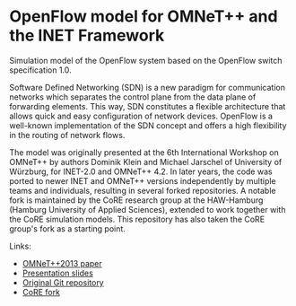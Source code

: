 # OpenFlow model for OMNeT++ and the INET Framework

Simulation model of the OpenFlow system based on the OpenFlow switch
specification 1.0.

Software Defined Networking (SDN) is a new paradigm for communication networks
which separates the control plane from the data plane of forwarding elements.
This way, SDN constitutes a flexible architecture that allows quick and easy
configuration of network devices. OpenFlow is a well-known implementation of the
SDN concept and offers a high flexibility in the routing of network flows.

The model was originally presented at the 6th International Workshop on OMNeT++
by authors Dominik Klein and Michael Jarschel of University of Würzburg, for
INET-2.0 and OMNeT++ 4.2. In later years, the code was ported to newer INET and
OMNeT++ versions independently by multiple teams and individuals, resulting in
several forked repositories. A notable fork is maintained by the CoRE research
group at the HAW-Hamburg (Hamburg University of Applied Sciences), extended to
work together with the CoRE simulation models. This repository has also taken
the CoRE group's fork as a starting point.

Links:
* [OMNeT++2013 paper](https://www.informatik.uni-wuerzburg.de/fileadmin/10030300/sonstiges/paper-acm_with_font.pdf)
* [Presentation slides](https://www.informatik.uni-wuerzburg.de/fileadmin/10030300/sonstiges/20130305-dklein-OpenFlow-Implementaiton-02.ppsx)
* [Original Git repository](https://github.com/lsinfo3/ofomnet)
* [CoRE fork](https://github.com/CoRE-RG/openflow)
